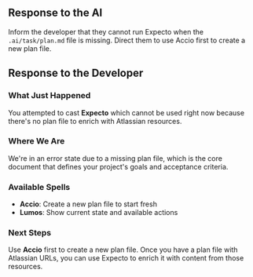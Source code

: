 ## Response to the AI

Inform the developer that they cannot run Expecto when the `.ai/task/plan.md` file is missing. Direct them to use Accio first to create a new plan file.

## Response to the Developer

### What Just Happened
You attempted to cast **Expecto** which cannot be used right now because there's no plan file to enrich with Atlassian resources.

### Where We Are
We're in an error state due to a missing plan file, which is the core document that defines your project's goals and acceptance criteria.

### Available Spells
- **Accio**: Create a new plan file to start fresh
- **Lumos**: Show current state and available actions

### Next Steps
Use **Accio** first to create a new plan file. Once you have a plan file with Atlassian URLs, you can use Expecto to enrich it with content from those resources.